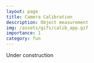```yaml
---
layout: page
title: Camera Calibration
description: Object measurement
img: /assets/gifs/calib_app.gif
importance: 1
category: fun
---
```


Under construction
